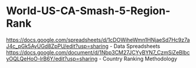 # World-US-CA-Smash-5-Region-Rank
https://docs.google.com/spreadsheets/d/1cDOWiheWmn1HNjaeSd7Hc9z7aJ4c_pGk5AyUGd8ZpPU/edit?usp=sharing - Data Spreadsheets
https://docs.google.com/document/d/1Nbp3CM27JCYyBYN7_CzmSiZeBlbcyOQLQeHoO-lrB6Y/edit?usp=sharing - Country Ranking Methodology
